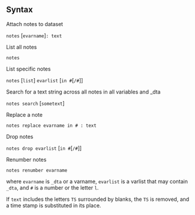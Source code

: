 ## Syntax

Attach notes to dataset

`notes` \[`evarname`\]`: text`

List all notes

`notes`

List specific notes

`notes` \[`list`\] `evarlist` \[`in #`\[`/#`\]\]

Search for a text string across all notes in all variables and \_dta

`notes search` \[`sometext`\]

Replace a note

`notes replace evarname in # : text`

Drop notes

`notes drop evarlist` \[`in #`\[`/#`\]\]

Renumber notes

`notes renumber evarname`

where `evarname` is `_dta` or a varname, `evarlist` is a varlist that
may contain `_dta`, and `#` is a number or the letter `l`.

If `text` includes the letters `TS` surrounded by blanks, the `TS` is
removed, and a time stamp is substituted in its place.
